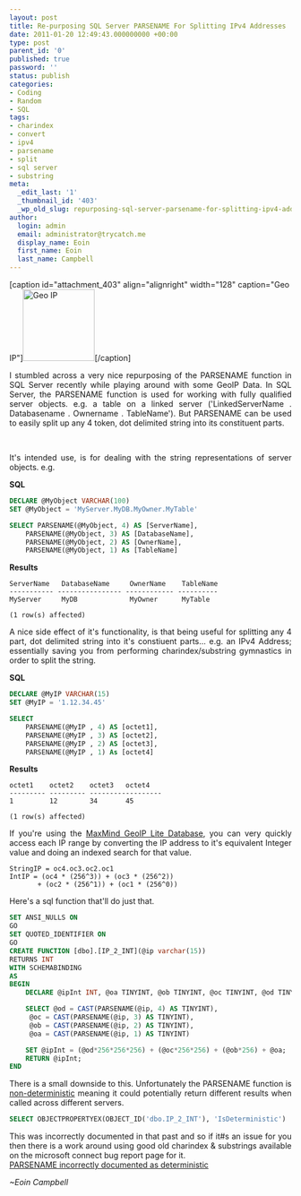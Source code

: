 ```yaml
---
layout: post
title: Re-purposing SQL Server PARSENAME For Splitting IPv4 Addresses
date: 2011-01-20 12:49:43.000000000 +00:00
type: post
parent_id: '0'
published: true
password: ''
status: publish
categories:
- Coding
- Random
- SQL
tags:
- charindex
- convert
- ipv4
- parsename
- split
- sql server
- substring
meta:
  _edit_last: '1'
  _thumbnail_id: '403'
  _wp_old_slug: repurposing-sql-server-parsename-for-splitting-ipv4-addresses
author:
  login: admin
  email: administrator@trycatch.me
  display_name: Eoin
  first_name: Eoin
  last_name: Campbell
---
```

<p>[caption id="attachment_403" align="alignright" width="128" caption="Geo IP"]<img class="size-full wp-image-403" title="Geo IP" src="{{ site.baseurl }}/assets/geoip.png" alt="Geo IP" width="128" height="128" />[/caption]</p>
<p style="text-align: justify;">I stumbled across a very nice repurposing of the PARSENAME function in SQL Server recently while playing around with some GeoIP Data. In SQL Server, the PARSENAME function is used for working with fully qualified server objects. e.g. a table on a linked server ('LinkedServerName . Databasename . Ownername . TableName'). But PARSENAME can be used to easily split up any 4 token, dot delimited string into its constituent parts.</p>
<p><!--more--><br /></p>
<p style="text-align: justify;">It's intended use, is for dealing with the string representations of server objects. e.g.</p>
<p>
<strong>SQL</strong></p>

```sql
DECLARE @MyObject VARCHAR(100)
SET @MyObject = 'MyServer.MyDB.MyOwner.MyTable'

SELECT PARSENAME(@MyObject, 4) AS [ServerName],
	PARSENAME(@MyObject, 3) AS [DatabaseName],
	PARSENAME(@MyObject, 2) AS [OwnerName],
	PARSENAME(@MyObject, 1) As [TableName]
```

<p>
<strong>Results</strong></p>

```
ServerName   DatabaseName     OwnerName    TableName
----------- ---------------- ------------ ----------
MyServer     MyDB             MyOwner      MyTable

(1 row(s) affected)
``` 

<p style="text-align: justify;">A nice side effect of it's functionality, is that being useful for splitting any 4 part, dot delimited string into it's constiuent parts... e.g. an IPv4 Address; essentially saving you from performing charindex/substring gymnastics in order to split the string.</p>
<p>
<strong>SQL</strong></p>

```sql
DECLARE @MyIP VARCHAR(15)
SET @MyIP = '1.12.34.45'

SELECT
	PARSENAME(@MyIP , 4) AS [octet1],
	PARSENAME(@MyIP , 3) AS [octet2],
	PARSENAME(@MyIP , 2) AS [octet3],
	PARSENAME(@MyIP , 1) As [octet4]
```
<p>
<strong>Results</strong></p>

```
octet1    octet2    octet3   octet4
--------- --------- ------------------
1         12        34       45

(1 row(s) affected)
```
<p style="text-align: justify;">If you're using the <a href="http://www.maxmind.com/app/geoip_country">MaxMind GeoIP Lite Database</a>, you can very quickly access each IP range by converting the IP address to it's equivalent Integer value and doing an indexed search for that value.</p>

```
StringIP = oc4.oc3.oc2.oc1
IntIP = (oc4 * (256^3)) + (oc3 * (256^2))
       + (oc2 * (256^1)) + (oc1 * (256^0))
```

<p>Here's a sql function that'll do just that.</p>

```sql
SET ANSI_NULLS ON
GO
SET QUOTED_IDENTIFIER ON
GO
CREATE FUNCTION [dbo].[IP_2_INT](@ip varchar(15))
RETURNS INT
WITH SCHEMABINDING
AS
BEGIN
    DECLARE @ipInt INT, @oa TINYINT, @ob TINYINT, @oc TINYINT, @od TINYINT;

    SELECT @od = CAST(PARSENAME(@ip, 4) AS TINYINT),
     @oc = CAST(PARSENAME(@ip, 3) AS TINYINT),
     @ob = CAST(PARSENAME(@ip, 2) AS TINYINT),
     @oa = CAST(PARSENAME(@ip, 1) AS TINYINT)

    SET @ipInt = (@od*256*256*256) + (@oc*256*256) + (@ob*256) + @oa;
    RETURN @ipInt;
END
```

<p></p>
<p style="text-align: justify;">There is a small downside to this. Unfortunately the PARSENAME function is <a href="http://msdn.microsoft.com/en-us/library/ms178091.aspx">non-deterministic</a> meaning it could potentially return different results when called across different servers.</p>

```sql
SELECT OBJECTPROPERTYEX(OBJECT_ID('dbo.IP_2_INT'), 'IsDeterministic')
``` 

<p></p>
<p style="text-align: justify;">This was incorrectly documented in that past and so if it#s an issue for you then there is a work around using good old charindex &amp; substrings available on the microsoft connect bug report page for it.<br />
<a href="http://connect.microsoft.com/SQLServer/feedback/details/488058/parsename-incorrectly-documented-as-deterministic#details">PARSENAME incorrectly documented as deterministic</a></p>
<p>
<em>~Eoin Campbell</em></p>
